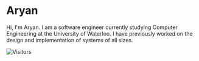 # Aryan

Hi, I'm Aryan. I am a software engineer currently studying Computer Engineering at the University of Waterloo. I have previously worked on the design and implementation of systems of all sizes. 

![Visitors](https://visitor-badge.laobi.icu/badge?page_id=aryan-goyal.aryan-goyal)
